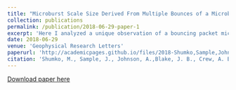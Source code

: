 ```yaml
---
title: "Microburst Scale Size Derived From Multiple Bounces of a Microburst Simultaneously Observed With the FIREBIRD-II CubeSats"
collection: publications
permalink: /publication/2018-06-29-paper-1
excerpt: 'Here I analyzed a unique observation of a bouncing packet microburst observed by FIREBIRD-II and calculate the microburst size in low Earth orbit.'
date: 2018-06-29
venue: 'Geophysical Research Letters'
paperurl: 'http://academicpages.github.io/files/2018-Shumko,Sample,Johnson-GRL-Microburst scale size derived from multiple bounces of a microburst simultaneously observed with the FIREBIRD II CubeSats.pdf'
citation: 'Shumko, M., Sample, J., Johnson, A.,Blake, J. B., Crew, A. B., Spence, H. E., et al. (2018). Microburst scale size derived from multiple bounces of a microburst simultaneously observed with the FIREBIRD-II CubeSats. Geophysical Research Letters, 45. https://doi.org/10.1029/2018GL078925'
---
```


[Download paper here](http://academicpages.github.io/files/paper1.pdf)

